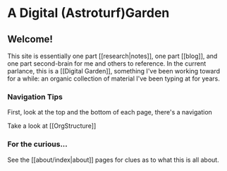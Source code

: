 # A Digital (Astroturf)Garden


## Welcome!
This site is essentially one part [[research|notes]], one part [[blog]], and one part second-brain for me and others to reference.  In the current parlance, this is a [[Digital Garden]], something I've been working toward for a while: an organic collection of material I've been typing at for years.  


### Navigation Tips

First, look at the top and the bottom of each page, there's a navigation

Take a look at [[OrgStructure]]

### For the curious...

See the [[about/index|about]] pages for clues as to what this is all about.